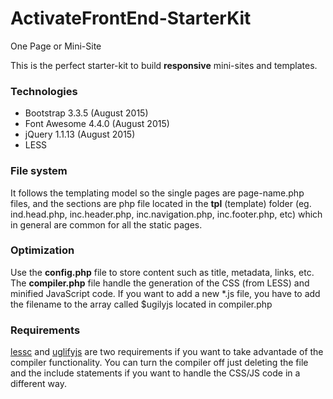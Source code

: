 ActivateFrontEnd-StarterKit
===========================

One Page or Mini-Site

This is the perfect starter-kit to build **responsive** mini-sites and templates.

### Technologies
* Bootstrap 3.3.5 (August 2015)
* Font Awesome 4.4.0 (August 2015)
* jQuery 1.1.13 (August 2015)
* LESS

### File system
It follows the templating model so the single pages are page-name.php files, and the sections are php file located in the **tpl** (template) folder (eg. ind.head.php, inc.header.php, inc.navigation.php, inc.footer.php, etc) which in general are common for all the static pages.

### Optimization
Use the **config.php** file to store content such as title, metadata, links, etc.
The **compiler.php** file handle the generation of the CSS (from LESS) and minified JavaScript code. If you want to add a new *.js file, you have to add the filename to the array called $ugilyjs located in compiler.php

### Requirements
[lessc](http://lesscss.org) and [uglifyjs](https://github.com/mishoo/UglifyJS2) are two requirements if you want to take advantade of the compiler functionality. You can turn the compiler off just deleting the file and the include statements if you want to handle the CSS/JS code in a different way.

